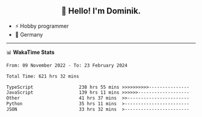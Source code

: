 <h2 align="center">👋 Hello! I'm Dominik.</h2>

- ⚡ Hobby programmer
- 📍 Germany

---
📊 **WakaTime Stats**
<!--START_SECTION:waka-->

```txt
From: 09 November 2022 - To: 23 February 2024

Total Time: 621 hrs 32 mins

TypeScript                 238 hrs 55 mins >>>>>>>>>>---------------   38.44 %
JavaScript                 139 hrs 11 mins >>>>>>-------------------   22.39 %
Other                      41 hrs 37 mins  >>-----------------------   06.70 %
Python                     35 hrs 11 mins  >------------------------   05.66 %
JSON                       33 hrs 32 mins  >------------------------   05.40 %
```

<!--END_SECTION:waka-->
